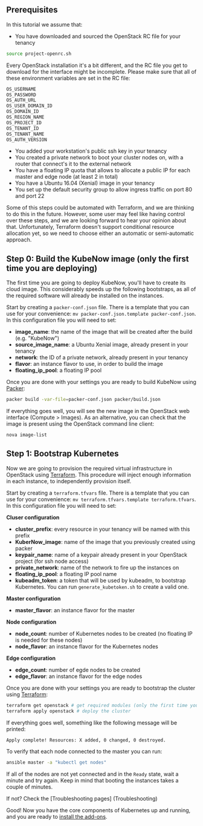 ## Prerequisites
In this tutorial we assume that:
- You have downloaded and sourced the OpenStack RC file for your tenancy

```bash
source project-openrc.sh
```

Every OpenStack installation it's a bit different, and the RC file you get to download for the interface might be incomplete. Please make sure that all of these environment variables are set in the RC file:

```bash
OS_USERNAME
OS_PASSWORD
OS_AUTH_URL
OS_USER_DOMAIN_ID
OS_DOMAIN_ID
OS_REGION_NAME
OS_PROJECT_ID
OS_TENANT_ID
OS_TENANT_NAME
OS_AUTH_VERSION
```

- You added your workstation's public ssh key in your tenancy
- You created a private network to boot your cluster nodes on, with a router that connect's it to the external network
- You have a floating IP quota that allows to allocate a public IP for each master and edge node (at least 2 in total)
- You have a Ubuntu 16.04 (Xenial) image in your tenancy
- You set up the default security group to allow ingress traffic on port 80 and port 22

Some of this steps could be automated with Terraform, and we are thinking to do this in the future. However, some user may feel like having control over these steps, and we are looking forward to hear your opinion about that. Unfortunately, Terraform doesn't support conditional resource allocation yet, so we need to choose either an automatic or semi-automatic approach.

## Step 0: Build the KubeNow image (only the first time you are deploying)
The first time you are going to deploy KubeNow, you'll have to create its cloud image. This considerably speeds up the following bootstraps, as all of the required software will already be installed on the instances.

Start by creating a `packer-conf.json` file. There is a template that you can use for your convenience: `mv packer-conf.json.template packer-conf.json`. In this configuration file you will need to set:
 
- **image_name**: the name of the image that will be created after the build (e.g. "KubeNow")
- **source_image_name**: a Ubuntu Xenial image, already present in your tenancy
- **network**: the ID of a private network, already present in your tenancy
- **flavor**: an instance flavor to use, in order to build the image
- **floating_ip_pool**: a floating IP pool

Once you are done with your settings you are ready to build KubeNow using [Packer](https://www.packer.io/):

```bash
packer build -var-file=packer-conf.json packer/build.json
```

If everything goes well, you will see the new image in the OpenStack web interface (Compute > Images). As an alternative, you can check that the image is present using the OpenStack command line client:

```bash
nova image-list
```

## Step 1: Bootstrap Kubernetes
Now we are going to provision the required virtual infrastructure in OpenStack using [Terraform](https://www.terraform.io/). This procedure will inject enough information in each instance, to independently provision itself. 

Start by creating a `terraform.tfvars` file. There is a template that you can use for your convenience: `mv terraform.tfvars.template terraform.tfvars`. In this configuration file you will need to set:

**Cluser configuration**
- **cluster_prefix**: every resource in your tenancy will be named with this prefix
- **KuberNow_image**: name of the image that you previously created using packer
- **keypair_name**: name of a keypair already present in your OpenStack project (for ssh node access)
- **private_network**: name of the network to fire up the instances on
- **floating_ip_pool**: a floating IP pool name
- **kubeadm_token**: a token that will be used by kubeadm, to bootstrap Kubernetes. You can run `generate_kubetoken.sh` to create a valid one.

**Master configuration**
- **master_flavor**: an instance flavor for the master

**Node configuration**
- **node_count**: number of Kubernetes nodes to be created (no floating IP is needed for these nodes)
- **node_flavor**: an instance flavor for the Kubernetes nodes 

**Edge configuration**
- **edge_count**: number of egde nodes to be created
- **edge_flavor**: an instance flavor for the edge nodes  

Once you are done with your settings you are ready to bootstrap the cluster using [Terraform](https://www.terraform.io/):

```bash
terraform get openstack # get required modules (only the first time you deploy)
terraform apply openstack # deploy the cluster
```

If everything goes well, something like the following message will be printed:

```bash
Apply complete! Resources: X added, 0 changed, 0 destroyed.
```

To verify that each node connected to the master you can run:

```bash
ansible master -a "kubectl get nodes"
```

If all of the nodes are not yet connected and in the `Ready` state, wait a minute and try again. Keep in mind that booting the instances takes a couple of minutes.

If not? Check the [Troubleshooting pages] (Troubleshooting)

Good! Now you have the core components of Kubernetes up and running, and you are ready to [install the add-ons](https://github.com/mcapuccini/KubeNow/wiki#step-2-install-add-ons).
